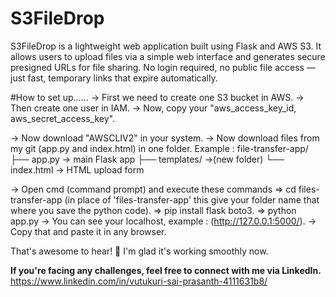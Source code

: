 # S3FileDrop
S3FileDrop is a lightweight web application built using Flask and AWS S3. It allows users to upload files via a simple web interface and generates secure presigned URLs for file sharing. No login required, no public file access — just fast, temporary links that expire automatically.



#How to set up......
-> First we need to create one S3 bucket in AWS.
-> Then create one user in IAM.
-> Now, copy your "aws_access_key_id, aws_secret_access_key".

-> Now download "AWSCLIV2" in your system.
-> Now download files from my git (app.py and index.html) in one folder.
   Example :
         file-transfer-app/
                  ├── app.py             → main Flask app
                  ├── templates/         →(new folder)
                        └── index.html   → HTML upload form
                        
-> Open cmd (command prompt) and execute these commands
    => cd files-transfer-app (in place of 'files-transfer-app' this give your folder name that where you save the python code).
    => pip install flask boto3.
    => python app.py
-> You can see your localhost, example : (http://127.0.0.1:5000/).
-> Copy that and paste it in any browser.


That's awesome to hear! 🎉 I'm glad it's working smoothly now.


**If you're facing any challenges, feel free to connect with me via LinkedIn.** 
https://www.linkedin.com/in/vutukuri-sai-prasanth-4111631b8/
